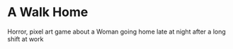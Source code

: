 # A Walk Home
 Horror, pixel art game about a Woman going home late at night after a long shift at work
